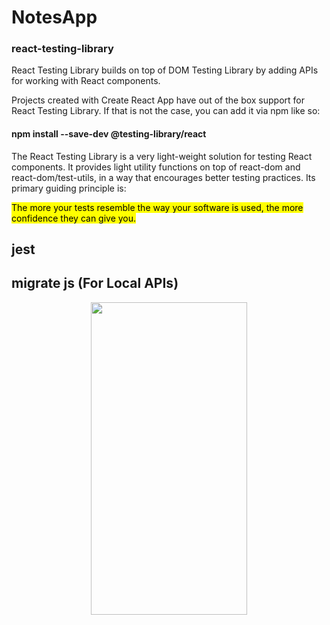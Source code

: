 # NotesApp

<h3>react-testing-library</h1>
<p>React Testing Library builds on top of DOM Testing Library by adding APIs for working with React components.

Projects created with Create React App have out of the box support for React Testing Library. If that is not the case, you can add it via npm like so:
  <h4>npm install --save-dev @testing-library/react </h4>
  
  The React Testing Library is a very light-weight solution for testing React components. It provides light utility functions on top of react-dom and react-dom/test-utils, in a way that encourages better testing practices. Its primary guiding principle is:

<mark>The more your tests resemble the way your software is used, the more confidence they can give you.</mark>
  </p>
<h2>jest</h1>
<h2>migrate js (For Local APIs)</h1>



<div align="center">
  
    
   <div align="center">
    <img width="250px" height="500px" src="https://user-images.githubusercontent.com/17780617/120617815-1907e700-c478-11eb-9f7c-7755ecaabf88.gif"
         </img> 
</div>
</div>
